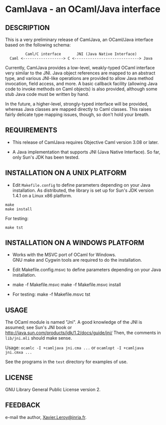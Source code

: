 CamlJava - an OCaml/Java interface
==================================

DESCRIPTION
-----------

This is a very preliminary release of CamlJava, an OCaml/Java
interface based on the following schema:

```
         Caml/C interface       JNI (Java Native Interface)
  Caml <------------------> C <-----------------------------> Java
```

Currently, CamlJava provides a low-level, weakly-typed OCaml interface 
very similar to the JNI.  Java object references are mapped to an
abstract type, and various JNI-like operations are provided to allow
Java method invocation, field access, and more.  A basic callback
facility (allowing Java code to invoke methods on Caml objects) is
also provided, although some stub Java code must be written by hand.

In the future, a higher-level, strongly-typed interface will be
provided, whereas Java classes are mapped directly to Caml classes.
This raises fairly delicate type mapping issues, though, so don't hold
your breath.


REQUIREMENTS
------------

- This release of CamlJava requires Objective Caml version 3.08 or later.

- A Java implementation that supports JNI (Java Native Interface).
  So far, only Sun's JDK has been tested.

INSTALLATION ON A UNIX PLATFORM
-------------------------------

- Edit `Makefile.config` to define parameters depending on your Java
  installation.  As distributed, the library is set up for
  Sun's JDK version 1.4.1 on a Linux x86 platform.

```
make
make install
```

For testing:

`make tst`

INSTALLATION ON A WINDOWS PLATFORM
----------------------------------

- Works with the MSVC port of OCaml for Windows.  
  GNU make and Cygwin tools are required to do the installation.

- Edit Makefile.config.msvc to define parameters depending on your Java
  installation.  

- make -f Makefile.msvc
  make -f Makefile.msvc install

- For testing:
  make -f Makefile.msvc tst


USAGE
-----

The OCaml module is named "Jni". A good knowledge of the JNI is assumed; see Sun's
JNI book or http://java.sun.com/products/jdk/1.2/docs/guide/jni/
Then, the comments in `lib/jni.mli` should make sense.

Usage:
`ocamlc -I +camljava jni.cma ...`
or
`ocamlopt -I +camljava jni.cmxa ...`

See the programs in the `test` directory for examples of use.

LICENSE
-------

GNU Library General Public License version 2.


FEEDBACK
--------

e-mail the author, Xavier.Leroy@inria.fr.



